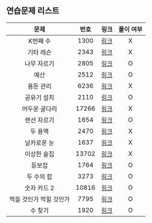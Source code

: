 ## 연습문제 리스트
|문제|번호|링크|풀이 여부|
|:---:|:---:|:---:|:---:|
|K번째 수|1300|[링크](http://boj.kr/1300)|X|
|기타 레슨|2343|[링크](http://boj.kr/2343)|X|
|나무 자르기|2805|[링크](http://boj.kr/2805)|O|
|예산|2512|[링크](http://boj.kr/2512)|O|
|용돈 관리|6236|[링크](http://boj.kr/6236)|X|
|공유기 설치|2110|[링크](http://boj.kr/2110)|O|
|어두운 굴다리|17266|[링크](http://boj.kr/17266)|X|
|랜선 자르기|1654|[링크](http://boj.kr/1654)|O|
|두 용액|2470|[링크](http://boj.kr/2470)|X|
|날카로운 눈|1637|[링크](http://boj.kr/1637)|X|
|이상한 술집|13702|[링크](http://boj.kr/13702)|X|
|듣보잡|1764|[링크](http://boj.kr/1764)|O|
|두 수의 합|3273|[링크](http://boj.kr/3273)|O|
|숫자 카드 2|10816|[링크](http://boj.kr/10816)|O|
|먹을 것인가 먹힐 것인가|7795|[링크](http://boj.kr/7795)|O|
|수 찾기|1920|[링크](http://boj.kr/1920)|O|
